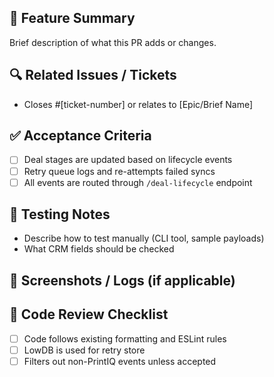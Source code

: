 ## 🚀 Feature Summary
Brief description of what this PR adds or changes.

## 🔍 Related Issues / Tickets
- Closes #[ticket-number] or relates to [Epic/Brief Name]

## ✅ Acceptance Criteria
- [ ] Deal stages are updated based on lifecycle events
- [ ] Retry queue logs and re-attempts failed syncs
- [ ] All events are routed through `/deal-lifecycle` endpoint

## 🧪 Testing Notes
- Describe how to test manually (CLI tool, sample payloads)
- What CRM fields should be checked

## 📸 Screenshots / Logs (if applicable)

## 🧼 Code Review Checklist
- [ ] Code follows existing formatting and ESLint rules
- [ ] LowDB is used for retry store
- [ ] Filters out non-PrintIQ events unless accepted